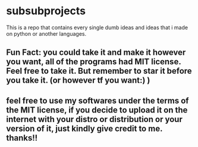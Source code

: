 # subsubprojects
This is a repo that contains every single dumb ideas and ideas that i made on python or another languages.
## Fun Fact: you could take it and make it however you want, all of the programs had MIT license. Feel free to take it. **But** remember to star it before you take it. (or however tf you want:) )
## feel free to use my softwares under the terms of the MIT license, if you decide to upload it on the internet with your distro or distribution or your version of it, just kindly give credit to me. thanks!!
